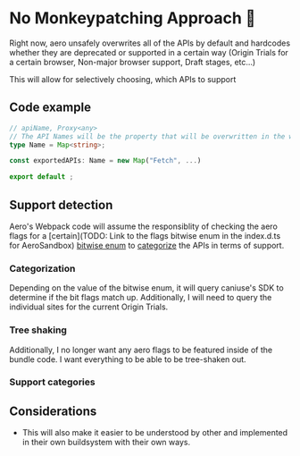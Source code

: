 # No Monkeypatching Approach 📝

Right now, aero unsafely overwrites all of the APIs by default and hardcodes whether they are deprecated or supported in a certain way (Origin Trials for a certain browser, Non-major browser support, Draft stages, etc...)

This will allow for selectively choosing, which APIs to support

## Code example

```ts
// apiName, Proxy<any>
// The API Names will be the property that will be overwritten in the window by the bundle scripts
type Name = Map<string>;

const exportedAPIs: Name = new Map("Fetch", ...)

export default ;
```

## Support detection

Aero's Webpack code will assume the responsiblity of checking the aero flags for a [certain](TODO: Link to the flags bitwise enum in the index.d.ts for AeroSandbox) [bitwise enum](../../../docs/For%20devs/Philosophies%20of%20aero.md) to [categorize](#categorization) the APIs in terms of support.

### Categorization

Depending on the value of the bitwise enum, it will query caniuse's SDK to determine if the bit flags match up. Additionally, I will need to query the individual sites for the current Origin Trials.

### Tree shaking

Additionally, I no longer want any aero flags to be featured inside of the bundle code. I want everything to be able to be tree-shaken out.

### Support categories

## Considerations

- This will also make it easier to be understood by other and implemented in their own buildsystem with their own ways.
